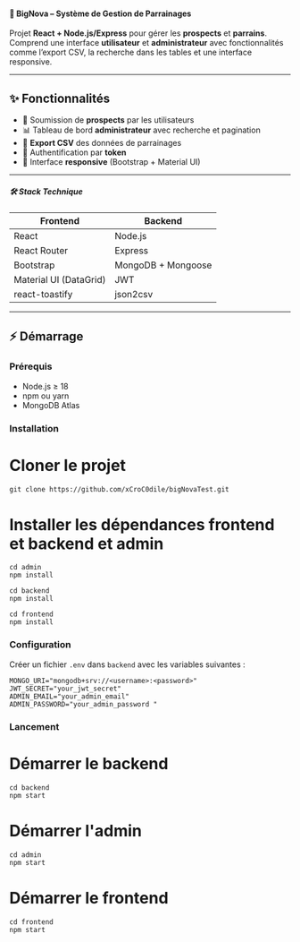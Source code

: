 #### 🚀 BigNova – Système de Gestion de Parrainages

Projet **React + Node.js/Express** pour gérer les **prospects** et **parrains**.  
Comprend une interface **utilisateur** et **administrateur** avec fonctionnalités comme l’export CSV, la recherche dans les tables et une interface responsive.

---

## ✨ Fonctionnalités

- 📝 Soumission de **prospects** par les utilisateurs  
- 📊 Tableau de bord **administrateur** avec recherche et pagination  
- 💾 **Export CSV** des données de parrainages  
- 🔐 Authentification par **token**  
- 📱 Interface **responsive** (Bootstrap + Material UI)  

---

##### 🛠 Stack Technique

| Frontend               | Backend            | 
|------------------------|--------------------|
| React                  | Node.js            |                         
| React Router           | Express            |   
| Bootstrap              | MongoDB + Mongoose |         
| Material UI (DataGrid) | JWT                |                         
|react-toastify          | json2csv           |

---

## ⚡ Démarrage

### Prérequis

- Node.js ≥ 18  
- npm ou yarn  
- MongoDB Atlas 

### Installation

# Cloner le projet
```
git clone https://github.com/xCroC0dile/bigNovaTest.git
```

# Installer les dépendances frontend et backend et admin
```
cd admin
npm install

cd backend
npm install

cd frontend
npm install
````
### Configuration
Créer un fichier `.env` dans `backend` avec les variables suivantes :
```
MONGO_URI="mongodb+srv://<username>:<password>"
JWT_SECRET="your_jwt_secret"
ADMIN_EMAIL="your_admin_email"
ADMIN_PASSWORD="your_admin_password "  
``` 
### Lancement
# Démarrer le backend
```
cd backend
npm start
```
# Démarrer l'admin
```
cd admin
npm start
```
# Démarrer le frontend
```
cd frontend
npm start
```

